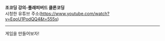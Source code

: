 **조코딩 강의-플래피버드 클론코딩**   
시청한 유튜브 주소(https://www.youtube.com/watch?v=EqoU1PodQQ4&t=555s)
<hr>   
게임을 만들어보자!
